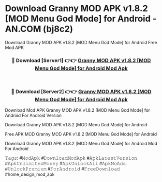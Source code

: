 # Download Granny MOD APK v1.8.2 [MOD Menu God Mode] for Android - AN.COM (bj8c2)
Download Granny MOD APK v1.8.2 [MOD Menu God Mode] for Android Free Mod APK

<div align="center">
<h3>🔴 Download [Server1] 👉👉 <a href="https://apkcomod.com?title=Granny_MOD_APK_v1.8.2_[MOD_Menu_God_Mode]_for_Android">Granny MOD APK v1.8.2 [MOD Menu God Mode] for Android Mod Apk</a></h3><br>

<h3>🔴 Download [Server2] 👉👉 <a href="https://apkcomod.com?title=Granny_MOD_APK_v1.8.2_[MOD_Menu_God_Mode]_for_Android">Granny MOD APK v1.8.2 [MOD Menu God Mode] for Android Mod Apk</a></h3>
</div>


Download Mod APK Granny MOD APK v1.8.2 [MOD Menu God Mode] for Android For Android Version

Download Granny MOD APK v1.8.2 [MOD Menu God Mode] for Android 

Free APK MOD Granny MOD APK v1.8.2 [MOD Menu God Mode] for Android 

Download Granny MOD APK v1.8.2 [MOD Menu God Mode] for Android Mod For Android

𝚃𝚊𝚐𝚜: #𝙼𝚘𝚍𝙰𝚙𝚔 #𝙳𝚘𝚠𝚗𝚕𝚘𝚊𝚍𝙼𝚘𝚍𝙰𝚙𝚔 #𝙰𝚙𝚔𝙻𝚊𝚝𝚎𝚜𝚝𝚅𝚎𝚛𝚜𝚒𝚘𝚗 #𝙰𝚙𝚔𝚄𝚗𝚕𝚒𝚖𝚒𝚝𝚎𝚍𝙼𝚘𝚗𝚎𝚢 #𝙰𝚙𝚔𝚄𝚗𝚕𝚘𝚌𝚔𝙰𝚕𝚕 #𝙰𝚙𝚔𝙽𝚘𝙰𝚍𝚜 #𝚄𝚗𝚕𝚘𝚌𝚔𝙿𝚛𝚎𝚖𝚒𝚞𝚖 #𝙵𝚘𝚛𝙰𝚗𝚍𝚛𝚘𝚒𝚍 #𝙵𝚛𝚎𝚎𝙳𝚘𝚠𝚗𝚕𝚘𝚊𝚍 #home_design_mod_apk
